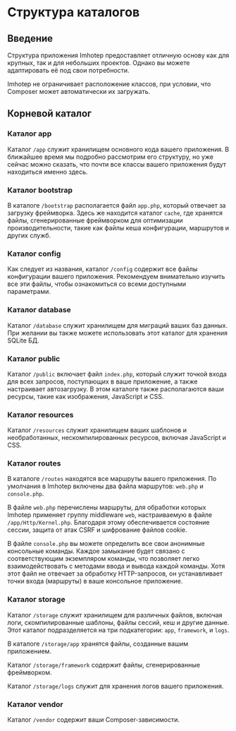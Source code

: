 # Структура каталогов

## Введение

Структура приложения Imhotep предоставляет отличную основу как для крупных, так и для небольших проектов. Однако вы можете адаптировать её под свои потребности.

Imhotep не ограничивает расположение классов, при условии, что Composer может автоматически их загружать.

## Корневой каталог

### Каталог app
Каталог `/app` служит хранилищем основного кода вашего приложения. В ближайшее время мы подробно рассмотрим его структуру, но уже сейчас можно сказать, что почти все классы вашего приложения будут находиться именно здесь.

### Каталог bootstrap
В каталоге `/bootstrap` располагается файл `app.php`, который отвечает за загрузку фреймворка. Здесь же находится каталог `cache`, где хранятся файлы, сгенерированные фреймворком для оптимизации производительности, такие как файлы кеша конфигурации, маршрутов и других служб.

### Каталог config
Как следует из названия, каталог `/config` содержит все файлы конфигурации вашего приложения. Рекомендуем внимательно изучить все эти файлы, чтобы ознакомиться со всеми доступными параметрами.

### Каталог database
Каталог `/database` служит хранилищем для миграций ваших баз данных. При желании вы также можете использовать этот каталог для хранения SQLite БД.

### Каталог public
Каталог `/public` включает файл `index.php`, который служит точкой входа для всех запросов, поступающих в ваше приложение, а также настраивает автозагрузку. В этом каталоге также располагаются ваши ресурсы, такие как изображения, JavaScript и CSS.

### Каталог resources
Каталог `/resources` служит хранилищем ваших шаблонов и необработанных, нескомпилированных ресурсов, включая JavaScript и CSS.

### Каталог routes
В каталоге `/routes` находятся все маршруты вашего приложения. По умолчания в Imhotep включены два файла маршрутов: `web.php` и `console.php`.

В файле `web.php` перечислены маршруты, для обработки которых Imhotep применяет группу middleware `web`, настраиваемую в файле `/app/Http/Kernel.php`. Благодаря этому обеспечивается состояние сессии, защита от атак CSRF и шифрование файлов cookie.

В файле `console.php` вы можете определить все свои анонимные консольные команды. Каждое замыкание будет связано с соответствующим экземпляром команды, что позволяет легко взаимодействовать с методами ввода и вывода каждой команды. Хотя этот файл не отвечает за обработку HTTP-запросов, он устанавливает точки входа (маршруты) в ваше консольное приложение.

### Каталог storage
Каталог `/storage` служит хранилищем для различных файлов, включая логи, скомпилированные шаблоны, файлы сессий, кеш и другие данные. Этот каталог подразделяется на три подкатегории: `app`, `framework`, и `logs`. 

В каталоге `/storage/app` хранятся файлы, созданные вашим приложением.

Каталог `/storage/framework` содержит файлы, сгенерированные фреймворком.

Каталог `/storage/logs` служит для хранения логов вашего приложения.

### Каталог vendor
Каталог `/vendor` содержит ваши Composer-зависимости.